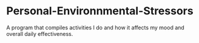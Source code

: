 # Personal-Environnmental-Stressors
A program that compiles activities I do and how it affects my mood and overall daily effectiveness.
